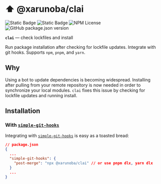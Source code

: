 # ⬆️ @xarunoba/clai

![Static Badge](https://img.shields.io/badge/Made_with-%E2%9D%A4%EF%B8%8F-red?style=for-the-badge) ![Static Badge](https://img.shields.io/badge/Under-100%20Lines-blue?style=for-the-badge) ![NPM License](https://img.shields.io/npm/l/%40xarunoba%2Fclai?style=for-the-badge)
![GitHub package.json version](https://img.shields.io/github/package-json/v/xarunoba/clai?style=for-the-badge&logo=npm)

**`clai`** — check lockfiles and install

Run package installation after checking for lockfile updates. Integrate with git hooks. Supports `npm`, `pnpm`, and `yarn`.

## Why

Using a bot to update dependencies is becoming widespread. Installing after pulling from your remote repository is now needed in order to synchronize your local modules. `clai` fixes this issue by checking for lockfile updates and running install.

## Installation

### With [`simple-git-hooks`](https://github.com/toplenboren/simple-git-hooks)

Integrating with [`simple-git-hooks`](https://github.com/toplenboren/simple-git-hooks) is easy as a toasted bread:

```json
// package.json
{
  ...
  "simple-git-hooks": {
    "post-merge": "npx @xarunoba/clai" // or use pnpm dlx, yarn dlx
  }
  ...
}
```

